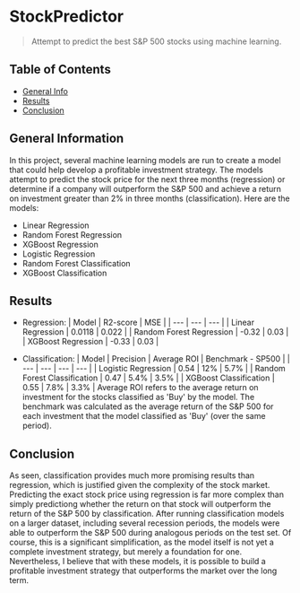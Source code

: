 # StockPredictor
> Attempt to predict the best S&P 500 stocks using machine learning.

## Table of Contents
* [General Info](#general-information)
* [Results](#results)
* [Conclusion](#conclusion)

## General Information
In this project, several machine learning models are run to create a model
that could help develop a profitable investment strategy. The models attempt
to predict the stock price for the next three months (regression) or
determine if a company will outperform the S&P 500 and achieve a return
on investment greater than 2% in three months (classification). Here are the models:
- Linear Regression
- Random Forest Regression
- XGBoost Regression
- Logistic Regression
- Random Forest Classification
- XGBoost Classification

## Results
- Regression:
| Model | R2-score | MSE |
| --- | --- | --- |
| Linear Regression | 0.0118 | 0.022 |
| Random Forest Regression | -0.32 | 0.03 |
| XGBoost Regression | -0.33 | 0.03 |

- Classification:
| Model | Precision | Average ROI | Benchmark - SP500 |
| --- | --- | --- | --- |
| Logistic Regression | 0.54 | 12% | 5.7% |
| Random Forest Classification | 0.47 | 5.4%   | 3.5% |
| XGBoost Classification | 0.55 | 7.8% | 3.3% |
Average ROI refers to the average return on investment for the stocks classified as 'Buy' by the model. The benchmark was calculated as the average return of the S&P 500 for each investment that the model classified as 'Buy' (over the same period).

## Conclusion
As seen, classification provides much more promising results than regression, which is justified given the complexity of the stock market. Predicting the exact stock price using regression is far more complex than simply predictiong whether the return on that stock will outperform the return of the S&P 500 by classification. 
After running classification models on a larger dataset, including several recession periods, the models were able to outperform the S&P 500 during analogous periods on the test set. Of course, this is a significant simplification, as the model itself is not yet a complete investment strategy, but merely a foundation for one. Nevertheless, I believe that with these models, it is possible to build a profitable investment strategy that outperforms the market over the long term.